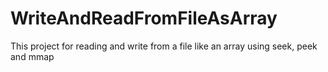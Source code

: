 # WriteAndReadFromFileAsArray
This project for reading and write from a file like an array using seek, peek and mmap
